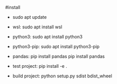 #install
- sudo apt update
- wsl: sudo apt install wsl
- python3: sudo apt install python3 
- python3-pip: sudo apt install python3-pip 

- pandas: pip install pandas
pip install pandas

- test project: pip install -e .
- build project: python setup.py sdist bdist_wheel